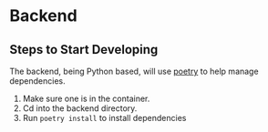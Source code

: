 # Backend

## Steps to Start Developing

The backend, being Python based, will use [poetry](https://python-poetry.org/) to help
manage dependencies.

1. Make sure one is in the container.
1. Cd into the backend directory.
1. Run `poetry install` to install dependencies
